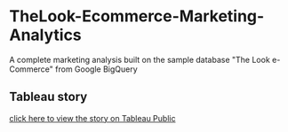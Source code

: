 # TheLook-Ecommerce-Marketing-Analytics
A complete marketing analysis built on the sample database "The Look e-Commerce" from Google BigQuery

## Tableau story
[click here to view the story on Tableau Public](https://public.tableau.com/views/TheLooke-commerce-businessmarketingsetting/Storia1?:language=it-IT&:display_count=n&:origin=viz_share_link)
